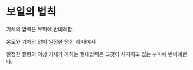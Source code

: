 # 보일의 법칙

기체의 압력은 부피에 반비례함.

온도와 기체의 양이 일정한 닫힌 계 내에서 

일정한 질량의 이상 기체가 가하는 절대압력은 그것이 차지하고 있는 부피에 반비례한다.


